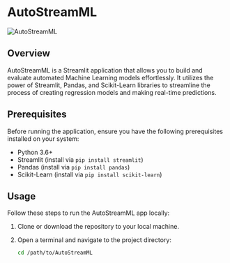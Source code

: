 # AutoStreamML

![AutoStreamML](https://miro.medium.com/v2/resize:fit:1400/format:webp/1*cG6U1qstYDijh9bPL42e-Q.jpeg)

## Overview
AutoStreamML is a Streamlit application that allows you to build and evaluate automated Machine Learning models effortlessly. It utilizes the power of Streamlit, Pandas, and Scikit-Learn libraries to streamline the process of creating regression models and making real-time predictions.

## Prerequisites
Before running the application, ensure you have the following prerequisites installed on your system:
- Python 3.6+
- Streamlit (install via `pip install streamlit`)
- Pandas (install via `pip install pandas`)
- Scikit-Learn (install via `pip install scikit-learn`)

## Usage
Follow these steps to run the AutoStreamML app locally:

1. Clone or download the repository to your local machine.

2. Open a terminal and navigate to the project directory:
   ```bash
   cd /path/to/AutoStreamML


   
